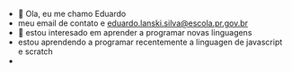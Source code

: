 - 👋 Ola, eu me chamo Eduardo
-  meu email de contato e eduardo.lanski.silva@escola.pr.gov.br
- 🌱 estou interesado em aprender a programar novas linguagens
-  estou aprendendo a programar recentemente a linguagen de javascript e scratch
- 

<!---
eeddduuaarrdddoolanski/eeddduuaarrdddoolanski is a ✨ special ✨ repository because its `README.md` (this file) appears on your GitHub profile.
You can click the Preview link to take a look at your changes.
--->

